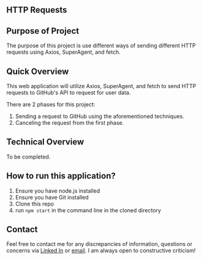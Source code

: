 ## HTTP Requests

## Purpose of Project

The purpose of this project is use different ways of sending different HTTP requests using Axios, SuperAgent, and fetch.

## Quick Overview

This web application will utilize Axios, SuperAgent, and fetch to send HTTP requests to GitHub's API to request for user data.

There are 2 phases for this project:
1) Sending a request to GitHub using the aforementioned techniques.
2) Canceling the request from the first phase.

## Technical Overview

To be completed.

## How to run this application?
1) Ensure you have node.js installed
2) Ensure you have Git installed
3) Clone this repo
4) run `npm start` in the command line in the cloned directory

## Contact

Feel free to contact me for any discrepancies of information, questions or concerns via [Linked In](https://www.linkedin.com/in/kevin-ma-9145a8110) or [email](mailto:kevin@kevin-ma.com). I am always open to constructive criticism!
